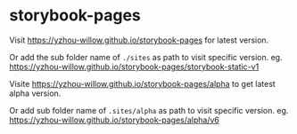 # storybook-pages

Visit https://yzhou-willow.github.io/storybook-pages for latest version. 

Or add the sub folder name of `./sites` as path to visit specific version.
eg. https://yzhou-willow.github.io/storybook-pages/storybook-static-v1


Visite https://yzhou-willow.github.io/storybook-pages/alpha to get latest alpha version.

Or add sub folder name of `.sites/alpha` as path to visit specific version.
eg. https://yzhou-willow.github.io/storybook-pages/alpha/v6

